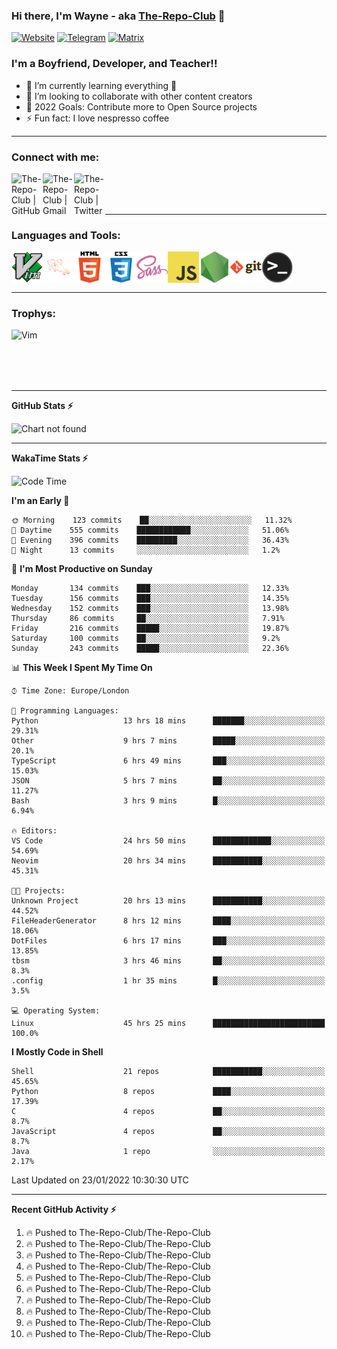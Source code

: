 ### Hi there, I'm Wayne - aka [The-Repo-Club][website] 👋

[![Website](https://img.shields.io/badge/Find%20on-Github-orange.svg?colorA=44475a&colorB=bd93f9&logo=github&style=flat-square)][website]
[![Telegram](https://img.shields.io/badge/Chat%20on-Telegram-orange.svg?colorA=44475a&colorB=bd93f9&logo=telegram&style=flat-square)][telegram]
[![Matrix](https://img.shields.io/badge/Chat%20on-Matrix-orange.svg?colorA=44475a&colorB=bd93f9&logo=matrix&style=flat-square)][matrix]

### I'm a Boyfriend, Developer, and Teacher!!

- 🌱 I’m currently learning everything 🤣
- 👯 I’m looking to collaborate with other content creators
- 🥅 2022 Goals: Contribute more to Open Source projects
- ⚡ Fun fact: I love nespresso coffee

---
### Connect with me:

[<img align="left" alt="The-Repo-Club | GitHub" width="50px" src="https://img.icons8.com/nolan/64/github.png" />][website]
[<img align="left" alt="The-Repo-Club | Gmail" width="50px" src="https://img.icons8.com/nolan/64/gmail.png" />][email]
[<img align="left" alt="The-Repo-Club | Twitter" width="50px" src="https://img.icons8.com/nolan/64/telegram-app.png" />][telegram]

[website]: https://github.com/The-Repo-Club/
[email]: mailto:wayne6324@gmail.com
[telegram]: https://t.me/TheRepoClub
[matrix]: https://matrix.to/#/@the-repo-club:kde.org

<br />
<br />
<br />

---
### Languages and Tools:

<img align="left" alt="Vim" width="50px" src="https://raw.githubusercontent.com/github/explore/80688e429a7d4ef2fca1e82350fe8e3517d3494d/topics/vim/vim.png" />
<img align="left" alt="Fish" width="50px" src="https://raw.githubusercontent.com/github/explore/80688e429a7d4ef2fca1e82350fe8e3517d3494d/topics/fish/fish.png" />
<img align="left" alt="HTML5" width="50px" src="https://raw.githubusercontent.com/github/explore/80688e429a7d4ef2fca1e82350fe8e3517d3494d/topics/html/html.png" />
<img align="left" alt="CSS3" width="50px" src="https://raw.githubusercontent.com/github/explore/80688e429a7d4ef2fca1e82350fe8e3517d3494d/topics/css/css.png" />
<img align="left" alt="Sass" width="50px" src="https://raw.githubusercontent.com/github/explore/80688e429a7d4ef2fca1e82350fe8e3517d3494d/topics/sass/sass.png" />
<img align="left" alt="JavaScript" width="50px" src="https://raw.githubusercontent.com/github/explore/80688e429a7d4ef2fca1e82350fe8e3517d3494d/topics/javascript/javascript.png" />
<img align="left" alt="Node.js" width="50px" src="https://raw.githubusercontent.com/github/explore/80688e429a7d4ef2fca1e82350fe8e3517d3494d/topics/nodejs/nodejs.png" />
<img align="left" alt="Git" width="50px" src="https://raw.githubusercontent.com/github/explore/80688e429a7d4ef2fca1e82350fe8e3517d3494d/topics/git/git.png" />
<img align="left" alt="Terminal" width="50px" src="https://raw.githubusercontent.com/github/explore/80688e429a7d4ef2fca1e82350fe8e3517d3494d/topics/terminal/terminal.png" />

<br />
<br />
<br />

---
### Trophys:

<img align="left" alt="Vim" width="1200px" src="https://github-profile-trophy.vercel.app/?username=The-Repo-Club&theme=dracula&margin-w=8&margin-h=8&column=8" />

---

<br />
<br />
<br />
<br />

---
**GitHub Stats ⚡**

![Chart not found](https://github-readme-stats.vercel.app/api?username=The-Repo-Club&theme=tokyonight&show_icons=true&count_private=true&hide_border=true&include_all_commits=true&custom_title=The-Repo-Club%27s+GitHub+Stats)


---
**WakaTime Stats ⚡**

<!--START_SECTION:waka-->
![Code Time](http://img.shields.io/badge/Code%20Time-424%20hrs%205%20mins-blue)

**I'm an Early 🐤** 

```text
🌞 Morning    123 commits    ██░░░░░░░░░░░░░░░░░░░░░░░   11.32% 
🌆 Daytime    555 commits    ████████████░░░░░░░░░░░░░   51.06% 
🌃 Evening    396 commits    █████████░░░░░░░░░░░░░░░░   36.43% 
🌙 Night      13 commits     ░░░░░░░░░░░░░░░░░░░░░░░░░   1.2%

```
📅 **I'm Most Productive on Sunday** 

```text
Monday       134 commits    ███░░░░░░░░░░░░░░░░░░░░░░   12.33% 
Tuesday      156 commits    ███░░░░░░░░░░░░░░░░░░░░░░   14.35% 
Wednesday    152 commits    ███░░░░░░░░░░░░░░░░░░░░░░   13.98% 
Thursday     86 commits     ██░░░░░░░░░░░░░░░░░░░░░░░   7.91% 
Friday       216 commits    █████░░░░░░░░░░░░░░░░░░░░   19.87% 
Saturday     100 commits    ██░░░░░░░░░░░░░░░░░░░░░░░   9.2% 
Sunday       243 commits    █████░░░░░░░░░░░░░░░░░░░░   22.36%

```


📊 **This Week I Spent My Time On** 

```text
⌚︎ Time Zone: Europe/London

💬 Programming Languages: 
Python                   13 hrs 18 mins      ███████░░░░░░░░░░░░░░░░░░   29.31% 
Other                    9 hrs 7 mins        █████░░░░░░░░░░░░░░░░░░░░   20.1% 
TypeScript               6 hrs 49 mins       ███░░░░░░░░░░░░░░░░░░░░░░   15.03% 
JSON                     5 hrs 7 mins        ██░░░░░░░░░░░░░░░░░░░░░░░   11.27% 
Bash                     3 hrs 9 mins        █░░░░░░░░░░░░░░░░░░░░░░░░   6.94%

🔥 Editors: 
VS Code                  24 hrs 50 mins      █████████████░░░░░░░░░░░░   54.69% 
Neovim                   20 hrs 34 mins      ███████████░░░░░░░░░░░░░░   45.31%

🐱‍💻 Projects: 
Unknown Project          20 hrs 13 mins      ███████████░░░░░░░░░░░░░░   44.52% 
FileHeaderGenerator      8 hrs 12 mins       ████░░░░░░░░░░░░░░░░░░░░░   18.06% 
DotFiles                 6 hrs 17 mins       ███░░░░░░░░░░░░░░░░░░░░░░   13.85% 
tbsm                     3 hrs 46 mins       ██░░░░░░░░░░░░░░░░░░░░░░░   8.3% 
.config                  1 hr 35 mins        █░░░░░░░░░░░░░░░░░░░░░░░░   3.5%

💻 Operating System: 
Linux                    45 hrs 25 mins      █████████████████████████   100.0%

```

**I Mostly Code in Shell** 

```text
Shell                    21 repos            ███████████░░░░░░░░░░░░░░   45.65% 
Python                   8 repos             ████░░░░░░░░░░░░░░░░░░░░░   17.39% 
C                        4 repos             ██░░░░░░░░░░░░░░░░░░░░░░░   8.7% 
JavaScript               4 repos             ██░░░░░░░░░░░░░░░░░░░░░░░   8.7% 
Java                     1 repo              ░░░░░░░░░░░░░░░░░░░░░░░░░   2.17%

```



 Last Updated on 23/01/2022 10:30:30 UTC
<!--END_SECTION:waka-->

---

**Recent GitHub Activity :zap:**

<!--START_SECTION:activity-->
1. 🔥 Pushed to The-Repo-Club/The-Repo-Club
2. 🔥 Pushed to The-Repo-Club/The-Repo-Club
3. 🔥 Pushed to The-Repo-Club/The-Repo-Club
4. 🔥 Pushed to The-Repo-Club/The-Repo-Club
5. 🔥 Pushed to The-Repo-Club/The-Repo-Club
6. 🔥 Pushed to The-Repo-Club/The-Repo-Club
7. 🔥 Pushed to The-Repo-Club/The-Repo-Club
8. 🔥 Pushed to The-Repo-Club/The-Repo-Club
9. 🔥 Pushed to The-Repo-Club/The-Repo-Club
10. 🔥 Pushed to The-Repo-Club/The-Repo-Club
<!--END_SECTION:activity-->
